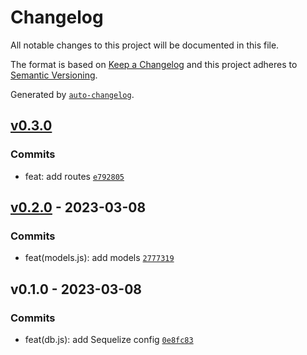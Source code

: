 # Changelog

All notable changes to this project will be documented in this file.

The format is based on [Keep a Changelog](https://keepachangelog.com/en/1.0.0/)
and this project adheres to [Semantic Versioning](https://semver.org/spec/v2.0.0.html).

Generated by [`auto-changelog`](https://github.com/CookPete/auto-changelog).

## [v0.3.0](https://github.com/WhiteDevilMan/ecommerce-pern-stack/compare/v0.2.0...v0.3.0)

### Commits

- feat: add routes [`e792805`](https://github.com/WhiteDevilMan/ecommerce-pern-stack/commit/e7928057fd29ae158b54e5a2a109a6fcf8ddc67f)

## [v0.2.0](https://github.com/WhiteDevilMan/ecommerce-pern-stack/compare/v0.1.0...v0.2.0) - 2023-03-08

### Commits

- feat(models.js): add models [`2777319`](https://github.com/WhiteDevilMan/ecommerce-pern-stack/commit/27773195ae9bd0596d51eeb6fa42c2da2d73f0c3)

## v0.1.0 - 2023-03-08

### Commits

- feat(db.js): add Sequelize config [`0e8fc83`](https://github.com/WhiteDevilMan/ecommerce-pern-stack/commit/0e8fc833f10b6dc640fb63a424a491d4c707fa75)
